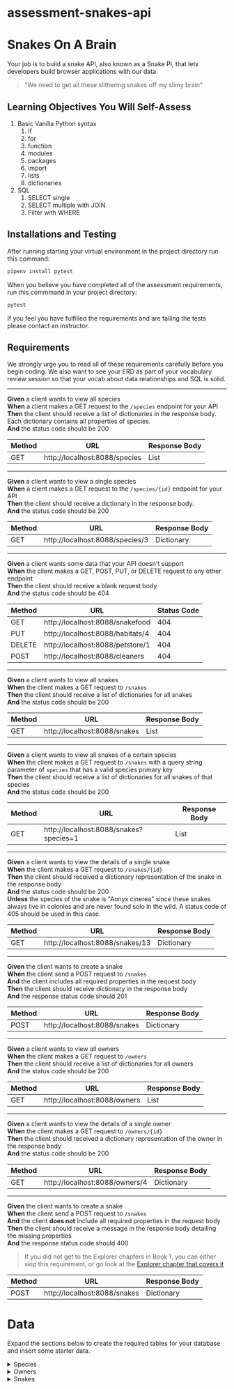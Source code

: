 # assessment-snakes-api

# Snakes On A Brain

Your job is to build a snake API, also known as a Snake PI, that lets developers build browser applications with our data.

> "We need to get all these slithering snakes off my slimy brain"

## Learning Objectives You Will Self-Assess

1. Basic Vanilla Python syntax
   1. if
   2. for
   3. function
   4. modules
   5. packages
   6. import
   7. lists
   8. dictionaries
1. SQL
   1. SELECT single
   2. SELECT multiple with JOIN
   3. Filter with WHERE

## Installations and Testing
After running starting your virtual environment in the project directory run this command:

```sh
pipenv install pytest
```
When you believe you have completed all of the assessment requirements, run this commmand in your project directory:

```sh
pytest
```

If you feel you have fulfilled the requirements and are failing the tests please contact an instructor.


## Requirements

We strongly urge you to read all of these requirements carefully before you begin coding. We also want to see your ERD as part of your vocabulary review session so that your vocab about data relationships and SQL is solid.


---

**Given** a client wants to view all species<br/>
**When** a client makes a GET request to the `/species` endpoint for your API<br/>
**Then** the client should receive a list of dictionaries in the response body. Each dictionary contains all properties of species.<br/>
**And** the status code should be 200

| Method | URL | Response Body |
|--|--|--|
| GET | http://localhost:8088/species | List |


---

**Given** a client wants to view a single species<br/>
**When** a client makes a GET request to the `/species/{id}` endpoint for your API<br/>
**Then** the client should receive a dictionary in the response body.<br/>
**And** the status code should be 200

| Method | URL | Response Body |
|--|--|--|
| GET | http://localhost:8088/species/3 | Dictionary |


---

**Given** a client wants some data that your API doesn't support<br/>
**When** the client makes a GET, POST, PUT, or DELETE request to any other endpoint<br/>
**Then** the client should receive a blank request body<br/>
**And** the status code should be 404

| Method | URL | Status Code |
|--|--|--|
| GET | http://localhost:8088/snakefood | 404 |
| PUT | http://localhost:8088/habitats/4 | 404 |
| DELETE | http://localhost:8088/petstore/1 | 404 |
| POST | http://localhost:8088/cleaners | 404 |

---

**Given** a client wants to view all snakes<br/>
**When** the client makes a GET request to `/snakes`<br/>
**Then** the client should receive a list of dictionaries for all snakes<br/>
**And** the status code should be 200

| Method | URL | Response Body |
|--|--|--|
| GET | http://localhost:8088/snakes | List |

---

**Given** a client wants to view all snakes of a certain species<br/>
**When** the client makes a GET request to `/snakes` with a query string parameter of `species` that has a valid species primary key<br/>
**Then** the client should receive a list of dictionaries for all snakes of that species<br/>
**And** the status code should be 200

| Method | URL | Response Body |
|--|--|--|
| GET | http://localhost:8088/snakes?species=1 | List |

---

**Given** a client wants to view the details of a single snake<br/>
**When** the client makes a GET request to `/snakes/{id}`<br/>
**Then** the client should received a dictionary representation of the snake in the response body<br/>
**And** the status code should be 200<br/>
**Unless** the species of the snake is "Aonyx cinerea" since these snakes always live in colonies and are never found solo in the wild. A status code of 405 should be used in this case.<br/>

| Method | URL | Response Body |
|--|--|--|
| GET | http://localhost:8088/snakes/13 | Dictionary |

---

**Given** the client wants to create a snake<br/>
**When** the client send a POST request to `/snakes`<br/>
**And** the client includes all required properties in the request body<br/>
**Then** the client should receive dictionary in the response body<br/>
**And** the response status code should 201<br/>

| Method | URL | Response Body |
|--|--|--|
| POST | http://localhost:8088/snakes | Dictionary |

---

**Given** a client wants to view all owners<br/>
**When** the client makes a GET request to `/owners`<br/>
**Then** the client should receive a list of dictionaries for all owners<br/>
**And** the status code should be 200

| Method | URL | Response Body |
|--|--|--|
| GET | http://localhost:8088/owners | List |

---

**Given** a client wants to view the details of a single owner<br/>
**When** the client makes a GET request to `/owners/{id}`<br/>
**Then** the client should received a dictionary representation of the owner in the response body<br/>
**And** the status code should be 200<br/>

| Method | URL | Response Body |
|--|--|--|
| GET | http://localhost:8088/owners/4 | Dictionary |

---

**Given** the client wants to create a snake<br/>
**When** the client send a POST request to `/snakes`<br/>
**And** the client **does not** include all required properties in the request body<br/>
**Then** the client should receive a message in the response body detailing the missing properties<br/>
**And** the response status code should 400<br/>

> If you did not get to the Explorer chapters in Book 1, you can either skip this requirement, or go look at the [Explorer chapter that covers it](https://github.com/nashville-software-school/bangazon-llc/blob/cohort-60/book-1-kennels/chapters/PK_EC_400.md)

| Method | URL | Response Body |
|--|--|--|
| POST | http://localhost:8088/snakes | Dictionary |


# Data

Expand the sections below to create the required tables for your database and insert some starter data.

<details>
   <summary>Species</summary>

```sql
create table Species (
	id INTEGER NOT NULL PRIMARY KEY AUTOINCREMENT,
	name VARCHAR(50)
);
insert into Species (id, name) values (1, 'Procyon cancrivorus');
insert into Species (id, name) values (2, 'Aonyx cinerea');
insert into Species (id, name) values (3, 'Pitangus sulphuratus');
insert into Species (id, name) values (4, 'Nannopterum harrisi');
insert into Species (id, name) values (5, 'Tamiasciurus hudsonicus');
```
</details>

<details>
   <summary>Owners</summary>

```sql
create table Owners (
	id INTEGER NOT NULL PRIMARY KEY AUTOINCREMENT,
	first_name VARCHAR(50),
	last_name VARCHAR(50),
	email VARCHAR(50)
);
insert into Owners (id, first_name, last_name, email) values (1, 'Jarrett', 'Thunder', 'jthunder0@amazon.de');
insert into Owners (id, first_name, last_name, email) values (2, 'Charline', 'Manton', 'cmanton1@china.com.cn');
insert into Owners (id, first_name, last_name, email) values (3, 'Lura', 'Cornbell', 'lcornbell2@ning.com');
insert into Owners (id, first_name, last_name, email) values (4, 'Bo', 'Pearn', 'bpearn3@hp.com');
insert into Owners (id, first_name, last_name, email) values (5, 'Veronike', 'Hellings', 'vhellings4@utexas.edu');
insert into Owners (id, first_name, last_name, email) values (6, 'Yule', 'Tilmouth', 'ytilmouth5@nps.gov');
insert into Owners (id, first_name, last_name, email) values (7, 'Agata', 'Vasilmanov', 'avasilmanov6@fema.gov');
insert into Owners (id, first_name, last_name, email) values (8, 'Irvin', 'Folshom', 'ifolshom7@mapquest.com');
insert into Owners (id, first_name, last_name, email) values (9, 'Jeanna', 'Dyas', 'jdyas8@amazon.co.uk');
insert into Owners (id, first_name, last_name, email) values (10, 'Ulick', 'Drinkhill', 'udrinkhill9@wsj.com');
```
</details>

<details>
   <summary>Snakes</summary>

```sql
create table Snakes (
	id INTEGER NOT NULL PRIMARY KEY AUTOINCREMENT,
	name VARCHAR(50),
	owner_id INT,
	species_id INT,
	gender VARCHAR(50),
	color VARCHAR(50)
);
insert into Snakes (id, name, owner_id, species_id, gender, color) values (1, 'Annotée', 2, 2, 'Female', 'Turquoise');
insert into Snakes (id, name, owner_id, species_id, gender, color) values (2, 'Lorène', 1, 1, 'Male', 'Green');
insert into Snakes (id, name, owner_id, species_id, gender, color) values (3, 'Alizée', 8, 1, 'Female', 'Blue');
insert into Snakes (id, name, owner_id, species_id, gender, color) values (4, 'Océane', 7, 1, 'Male', 'Khaki');
insert into Snakes (id, name, owner_id, species_id, gender, color) values (5, 'Almérinda', 4, 4, 'Male', 'Yellow');
insert into Snakes (id, name, owner_id, species_id, gender, color) values (6, 'Athéna', 3, 5, 'Female', 'Violet');
insert into Snakes (id, name, owner_id, species_id, gender, color) values (7, 'Bénédicte', 8, 2, 'Male', 'Mauv');
insert into Snakes (id, name, owner_id, species_id, gender, color) values (8, 'Solène', 2, 3, 'Male', 'Yellow');
insert into Snakes (id, name, owner_id, species_id, gender, color) values (9, 'Aí', 6, 4, 'Female', 'Goldenrod');
insert into Snakes (id, name, owner_id, species_id, gender, color) values (10, 'Andréa', 9, 5, 'Male', 'Turquoise');
insert into Snakes (id, name, owner_id, species_id, gender, color) values (11, 'Noémie', 6, 2, 'Male', 'Crimson');
insert into Snakes (id, name, owner_id, species_id, gender, color) values (12, 'Gwenaëlle', 4, 1, 'Male', 'Puce');
insert into Snakes (id, name, owner_id, species_id, gender, color) values (13, 'Océane', 9, 5, 'Male', 'Turquoise');
insert into Snakes (id, name, owner_id, species_id, gender, color) values (14, 'Bérengère', 5, 2, 'Female', 'Turquoise');
insert into Snakes (id, name, owner_id, species_id, gender, color) values (15, 'Lyséa', 7, 2, 'Male', 'Fuscia');
insert into Snakes (id, name, owner_id, species_id, gender, color) values (16, 'Méghane', 1, 2, 'Male', 'Crimson');
insert into Snakes (id, name, owner_id, species_id, gender, color) values (17, 'Léonore', 5, 1, 'Female', 'Yellow');
insert into Snakes (id, name, owner_id, species_id, gender, color) values (18, 'Anaël', 6, 5, 'Female', 'Puce');
insert into Snakes (id, name, owner_id, species_id, gender, color) values (19, 'Nélie', 7, 1, 'Female', 'Pink');
insert into Snakes (id, name, owner_id, species_id, gender, color) values (20, 'Béatrice', 9, 1, 'Female', 'Green');
insert into Snakes (id, name, owner_id, species_id, gender, color) values (21, 'Gösta', 5, 2, 'Female', 'Mauv');
insert into Snakes (id, name, owner_id, species_id, gender, color) values (22, 'Clélia', 5, 3, 'Male', 'Purple');
insert into Snakes (id, name, owner_id, species_id, gender, color) values (23, 'Méng', 2, 5, 'Female', 'Khaki');
insert into Snakes (id, name, owner_id, species_id, gender, color) values (24, 'Angélique', 2, 1, 'Female', 'Mauv');
insert into Snakes (id, name, owner_id, species_id, gender, color) values (25, 'Aimée', 10, 2, 'Female', 'Pink');
insert into Snakes (id, name, owner_id, species_id, gender, color) values (26, 'Marie-françoise', 2, 1, 'Female', 'Green');
insert into Snakes (id, name, owner_id, species_id, gender, color) values (27, 'Tán', 4, 2, 'Female', 'Teal');
insert into Snakes (id, name, owner_id, species_id, gender, color) values (28, 'Andréanne', 5, 4, 'Female', 'Green');
insert into Snakes (id, name, owner_id, species_id, gender, color) values (29, 'Stéphanie', 8, 5, 'Female', 'Purple');
insert into Snakes (id, name, owner_id, species_id, gender, color) values (30, 'Liè', 7, 1, 'Female', 'Maroon');
```
</details>
